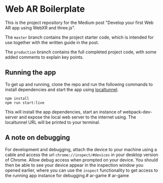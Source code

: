 # Web AR Boilerplate

This is the project repository for the Medium post "Develop your first Web AR app using WebXR and three.js".

The `master` branch contains the project starter code, which is intended for use together with the written guide in the post.

The `production` branch contains the full completed project code, with some added comments to explain key points.

## Running the app

To get up and running, clone the repo and run the following commands to install dependencies and start the app using [localtunnel](https://github.com/localtunnel/localtunnel).

    npm install
    npm run start:live

This will install the app dependencies, start an instance of webpack-dev-server and expose the local web server to the internet using. The localtunnel URL will be printed to your terminal.

## A note on debugging

 For development and debugging, attach the device to your machine using a cable and access the url `chrome://inspect/#devices` in your desktop version of Chrome. Allow debug access when prompted on your device. You should then be able to see your device appear in the inspection window you opened earlier, where you can use the `inspect` functionality to get access to the running app instance for debugging.#   a r - g a m e  
 #   a r - g a m e  
 